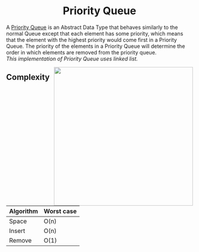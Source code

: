 <h1 align="center">Priority Queue</h1>

A [Priority Queue](https://en.wikipedia.org/wiki/Priority_queue) is an Abstract Data Type that behaves similarly to the normal Queue except that each element has some priority, 
which means that the element with the highest priority would come first in a Priority Queue. 
The priority of the elements in a Priority Queue will determine the order in which elements are removed from the priority queue.<br>
*This implementation of Priority Queue uses linked list.*

<img align="right" src="https://cdn.programiz.com/sites/tutorial2program/files/Introduction.png" width = 375 >

## Complexity
Algorithm  | Worst case
---------- | ----------
Space	     | O(n)
Insert	   | O(n)
Remove	   | O(1)
